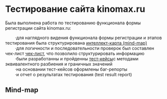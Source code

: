 # <a name="up" />Тестирование сайта kinomax.ru

Была выполнена работа по тестированию функционала формы регистрации сайта kinomax.ru:

&nbsp;&nbsp;&nbsp;&nbsp;&nbsp;&nbsp;&nbsp;&nbsp;·для наглядного видения функционала формы регистрации и этапов тестирования была структурирована [интеллект-карта (mind-map)](#mind-map) <br>
&nbsp;&nbsp;&nbsp;&nbsp;&nbsp;&nbsp;&nbsp;&nbsp;·для логичности и последовательности проверок был составлен чек-лист [чек-лист](#check-list), что позволило структурировать информацию<br>
&nbsp;&nbsp;&nbsp;&nbsp;&nbsp;&nbsp;&nbsp;&nbsp;·были разработанны и пройденны  [тест-кейсы](#test-keys)с методами эквивалентного разбиения и граничных значений<br>
&nbsp;&nbsp;&nbsp;&nbsp;&nbsp;&nbsp;&nbsp;&nbsp;·на основании тест-кейсов оформлены баг-репорты<br>
&nbsp;&nbsp;&nbsp;&nbsp;&nbsp;&nbsp;&nbsp;&nbsp;·и отчет о результатах тестирования (test result report)

## <a name="mind-map" />Mind-map

